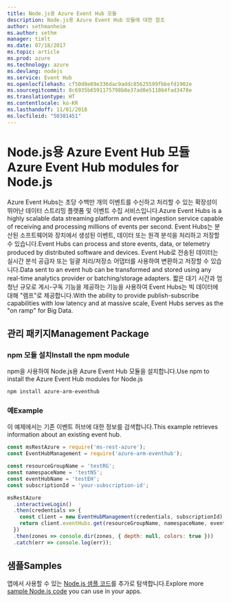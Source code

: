 ```yaml
---
title: Node.js용 Azure Event Hub 모듈
description: Node.js용 Azure Event Hub 모듈에 대한 참조
author: sethmanheim
ms.author: sethm
manager: timlt
ms.date: 07/18/2017
ms.topic: article
ms.prod: azure
ms.technology: azure
ms.devlang: nodejs
ms.service: Event Hub
ms.openlocfilehash: cf50d0e69e336dac9addc85625599fbbefd1902e
ms.sourcegitcommit: 8c6935b6591175798b8e37ad0e511864fad3478e
ms.translationtype: HT
ms.contentlocale: ko-KR
ms.lasthandoff: 11/01/2018
ms.locfileid: "50381451"
---
```

# <a name="azure-event-hub-modules-for-nodejs"></a><span data-ttu-id="2df23-103">Node.js용 Azure Event Hub 모듈</span><span class="sxs-lookup"><span data-stu-id="2df23-103">Azure Event Hub modules for Node.js</span></span>

<span data-ttu-id="2df23-104">Azure Event Hubs는 초당 수백만 개의 이벤트를 수신하고 처리할 수 있는 확장성이 뛰어난 데이터 스트리밍 플랫폼 및 이벤트 수집 서비스입니다.</span><span class="sxs-lookup"><span data-stu-id="2df23-104">Azure Event Hubs is a highly scalable data streaming platform and event ingestion service capable of receiving and processing millions of events per second.</span></span> <span data-ttu-id="2df23-105">Event Hubs는 분산된 소프트웨어와 장치에서 생성된 이벤트, 데이터 또는 원격 분석을 처리하고 저장할 수 있습니다.</span><span class="sxs-lookup"><span data-stu-id="2df23-105">Event Hubs can process and store events, data, or telemetry produced by distributed software and devices.</span></span> <span data-ttu-id="2df23-106">Event Hub로 전송된 데이터는 실시간 분석 공급자 또는 일괄 처리/저장소 어댑터를 사용하여 변환하고 저장할 수 있습니다.</span><span class="sxs-lookup"><span data-stu-id="2df23-106">Data sent to an event hub can be transformed and stored using any real-time analytics provider or batching/storage adapters.</span></span> <span data-ttu-id="2df23-107">짧은 대기 시간과 엄청난 규모로 게시-구독 기능을 제공하는 기능을 사용하여 Event Hubs는 빅 데이터에 대해 "램프"로 제공합니다.</span><span class="sxs-lookup"><span data-stu-id="2df23-107">With the ability to provide publish-subscribe capabilities with low latency and at massive scale, Event Hubs serves as the "on ramp" for Big Data.</span></span>

## <a name="management-package"></a><span data-ttu-id="2df23-108">관리 패키지</span><span class="sxs-lookup"><span data-stu-id="2df23-108">Management Package</span></span>

### <a name="install-the-npm-module"></a><span data-ttu-id="2df23-109">npm 모듈 설치</span><span class="sxs-lookup"><span data-stu-id="2df23-109">Install the npm module</span></span> 

<span data-ttu-id="2df23-110">npm을 사용하여 Node.js용 Azure Event Hub 모듈을 설치합니다.</span><span class="sxs-lookup"><span data-stu-id="2df23-110">Use npm to install the Azure Event Hub modules for Node.js</span></span>

```bash
npm install azure-arm-eventhub
```

### <a name="example"></a><span data-ttu-id="2df23-111">예</span><span class="sxs-lookup"><span data-stu-id="2df23-111">Example</span></span>

<span data-ttu-id="2df23-112">이 예제에서는 기존 이벤트 허브에 대한 정보를 검색합니다.</span><span class="sxs-lookup"><span data-stu-id="2df23-112">This example retrieves information about an existing event hub.</span></span>

```javascript
const msRestAzure = require('ms-rest-azure');
const EventHubManagement = require('azure-arm-eventhub');

const resourceGroupName = 'testRG';
const namespaceName = 'testNS';
const eventHubName = 'testEH';
const subscriptionId = 'your-subscription-id';

msRestAzure
  .interactiveLogin()
  .then(credentials => {
    const client = new EventHubManagement(credentials, subscriptionId);
    return client.eventHubs.get(resourceGroupName, namespaceName, eventHubName);
  })
  .then(zones => console.dir(zones, { depth: null, colors: true }))
  .catch(err => console.log(err));
```

## <a name="samples"></a><span data-ttu-id="2df23-113">샘플</span><span class="sxs-lookup"><span data-stu-id="2df23-113">Samples</span></span>

<span data-ttu-id="2df23-114">앱에서 사용할 수 있는 [Node.js 샘플 코드](https://azure.microsoft.com/resources/samples/?platform=nodejs)를 추가로 탐색합니다.</span><span class="sxs-lookup"><span data-stu-id="2df23-114">Explore more [sample Node.js code](https://azure.microsoft.com/resources/samples/?platform=nodejs) you can use in your apps.</span></span>
